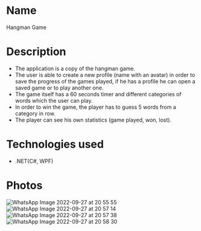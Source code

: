 # Name
Hangman Game

# Description
- The application is a copy of the hangman game.
- The user is able to create a new profile (name with an avatar) in order to save the progress of the games played, if he has a profile he can open a saved 
game or to play another one.
- The game itself has a 60 seconds timer and different categories of words which the user can play.
- In order to win the game, the player has to guess 5 words from a category in row.
- The player can see his own statistics (game played, won, lost).

# Technologies used
- .NET(C#, WPF) 

# Photos
![WhatsApp Image 2022-09-27 at 20 55 55](https://user-images.githubusercontent.com/77210765/192602073-7832bdb5-f197-423e-b0c0-25e58cc1a9f0.jpeg)
![WhatsApp Image 2022-09-27 at 20 57 14](https://user-images.githubusercontent.com/77210765/192602082-dc090e81-f92a-40f8-a80c-19a2e4f0f788.jpeg)
![WhatsApp Image 2022-09-27 at 20 57 38](https://user-images.githubusercontent.com/77210765/192602091-7bd9084b-ed34-442c-b0b5-d8afdc206979.jpeg)
![WhatsApp Image 2022-09-27 at 20 58 30](https://user-images.githubusercontent.com/77210765/192602101-21369b95-4df9-4a41-82a3-906afd5a2ed4.jpeg)
